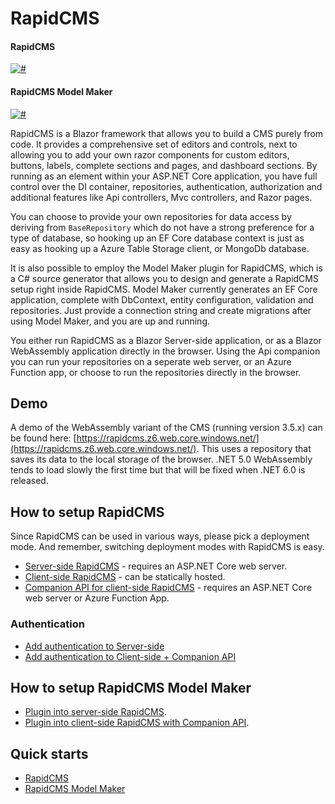 # RapidCMS

#### RapidCMS

[![#](https://img.shields.io/nuget/v/RapidCMS.UI?style=flat-square)](https://www.nuget.org/packages/RapidCMS.UI)

#### RapidCMS Model Maker

[![#](https://img.shields.io/nuget/v/RapidCMS.ModelMaker.SourceGenerator.EFCore?style=flat-square)](https://www.nuget.org/packages/RapidCMS.ModelMaker.SourceGenerator.EFCore)

RapidCMS is a Blazor framework that allows you to build a CMS purely from code. It provides a comprehensive set of
editors and controls, next to allowing you to add your own razor components for custom editors, buttons, labels, complete 
sections and pages, and dashboard sections. By running as an element within your ASP.NET Core application, you have full control
over the DI container, repositories, authentication, authorization and additional features like Api controllers, Mvc controllers,
and Razor pages. 

You can choose to provide your own repositories for data access by deriving from `BaseRepository` which do not have a strong preference
for a type of database, so hooking up an EF Core database context is just as easy as hooking up a Azure Table Storage client, or MongoDb database.

It is also possible to employ the Model Maker plugin for RapidCMS, which is a C# source generator that allows you to design and generate 
a RapidCMS setup right inside RapidCMS. Model Maker currently generates an EF Core application, complete with DbContext, entity configuration,
validation and repositories. Just provide a connection string and create migrations after using Model Maker, and you are up and running.

You either run RapidCMS as a Blazor Server-side application, or as a Blazor WebAssembly application directly in the browser. Using the
Api companion you can run your repositories on a seperate web server, or an Azure Function app, or choose to run the repositories directly
in the browser.

## Demo

A demo of the WebAssembly variant of the CMS (running version 3.5.x) can be found here: 
[https://rapidcms.z6.web.core.windows.net/](https://rapidcms.z6.web.core.windows.net/). This uses a repository that saves its data to the 
local storage of the browser. .NET 5.0 WebAssembly tends to load slowly the first time but that will be fixed when .NET 6.0 is released.

## How to setup RapidCMS

Since RapidCMS can be used in various ways, please pick a deployment mode. And remember, switching deployment modes with RapidCMS is easy.

- [Server-side RapidCMS](SETUP_SERVERSIDE.md) - requires an ASP.NET Core web server.
- [Client-side RapidCMS](SETUP_CLIENTSIDE.md) - can be statically hosted.
- [Companion API for client-side RapidCMS](SETUP_COMPANION.md) - requires an ASP.NET Core web server or Azure Function App.

### Authentication

- [Add authentication to Server-side](AUTHserver.md)
- [Add authentication to Client-side + Companion API](AUTHclient.md)

## How to setup RapidCMS Model Maker

- [Plugin into server-side RapidCMS](SETUP_MMSERVERSIDE.md).
- [Plugin into client-side RapidCMS with Companion API](SETUP_MMCLIENTSIDE.md).

## Quick starts

- [RapidCMS](QUICKSTART.md)
- [RapidCMS Model Maker](MMQUICKSTART.md)
